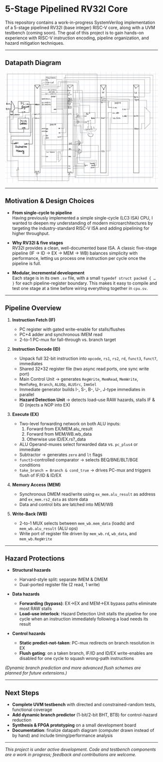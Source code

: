 # 5-Stage Pipelined RV32I Core

This repository contains a work-in-progress SystemVerilog implementation of a 5-stage pipelined RV32I (base integer) RISC-V core, along with a UVM testbench (coming soon). The goal of this project is to gain hands-on experience with RISC-V instruction encoding, pipeline organization, and hazard mitigation techniques.

---

## Datapath Diagram

![image](DATAPATH.JPEG)

---

## Motivation & Design Choices

- **From single-cycle to pipeline**  
  Having previously implemented a simple single-cycle (LC3 ISA) CPU, I wanted to deepen my understanding of modern microarchitectures by targeting the industry-standard RISC-V ISA and adding pipelining for higher throughput.

- **Why RV32I & five stages**  
  RV32I provides a clean, well-documented base ISA. A classic five-stage pipeline (IF → ID → EX → MEM → WB) balances simplicity with performance, letting us process one instruction per cycle once the pipeline is full.

- **Modular, incremental development**  
  Each stage is in its own `.sv` file, with a small `typedef struct packed { … }` for each pipeline-register boundary. This makes it easy to compile and test one stage at a time before wiring everything together in `cpu.sv`.

---

## Pipeline Overview

1. **Instruction Fetch (IF)**  
   - PC register with gated write-enable for stalls/flushes  
   - PC+4 adder and synchronous IMEM read  
   - 2-to-1 PC-mux for fall-through vs. branch target  

2. **Instruction Decode (ID)**  
   - Unpack full 32-bit instruction into `opcode`, `rs1`, `rs2`, `rd`, `funct3`, `funct7`, immediates  
   - Shared 32×32 register file (two async read ports, one sync write port)  
   - Main Control Unit → generates `RegWrite`, `MemRead`, `MemWrite`, `MemToReg`, `Branch`, `ALUOp`, `ALUSrc`, `ImmSel`  
   - Immediate generator builds I-, S-, B-, U-, J-type immediates in parallel  
   - **Hazard Detection Unit** → detects load–use RAW hazards, stalls IF & ID (injects a NOP into EX)  

3. **Execute (EX)**  
   - Two-level forwarding network on both ALU inputs:  
     1. Forward from EX/MEM.alu_result  
     2. Forward from MEM/WB.wb_data  
     3. Otherwise use ID/EX.rs?_data  
   - ALU Operand-muxes select forwarded data vs. `pc_plus4` or immediate  
   - Subtractor → generates `zero` and `lt` flags  
   - `funct3`-controlled comparator → selects BEQ/BNE/BLT/BGE conditions  
   - `take_branch = Branch & cond_true` → drives PC-mux and triggers flush of IF/ID & ID/EX

4. **Memory Access (MEM)**  
   - Synchronous DMEM read/write using `ex_mem.alu_result` as address and `ex_mem.rs2_data` as store data  
   - Data and control bits are latched into MEM/WB  

5. **Write-Back (WB)**  
   - 2-to-1 MUX selects between `mem_wb.mem_data` (loads) and `mem_wb.alu_result` (ALU ops)  
   - Write port of register file driven by `mem_wb.rd`, `wb_data`, and `mem_wb.RegWrite`  

---

## Hazard Protections

- **Structural hazards**  
  - Harvard-style split: separate IMEM & DMEM  
  - Dual-ported register file (2 read, 1 write)

- **Data hazards**  
  - **Forwarding (bypass)**: EX→EX and MEM→EX bypass paths eliminate most RAW stalls  
  - **Load–use interlock**: Hazard Detection Unit stalls the pipeline for one cycle when an instruction immediately following a load needs its result

- **Control hazards**  
  - **Static predict-not-taken**: PC-mux redirects on branch resolution in EX  
  - **Flush gating**: on a taken branch, IF/ID and ID/EX write-enables are disabled for one cycle to squash wrong-path instructions  

*(Dynamic branch prediction and more advanced flush schemes are planned for future extensions.)*

---

## Next Steps

- **Complete UVM testbench** with directed and constrained-random tests, functional coverage  
- **Add dynamic branch predictor** (1-bit/2-bit BHT, BTB) for control-hazard reduction  
- **Synthesis & FPGA prototyping** on a small development board  
- **Documentation**: finalize datapath diagram (computer drawn instead of by hand) and include timing/performance analysis  

---

_This project is under active development. Code and testbench components are a work in progress; feedback and contributions are welcome._



